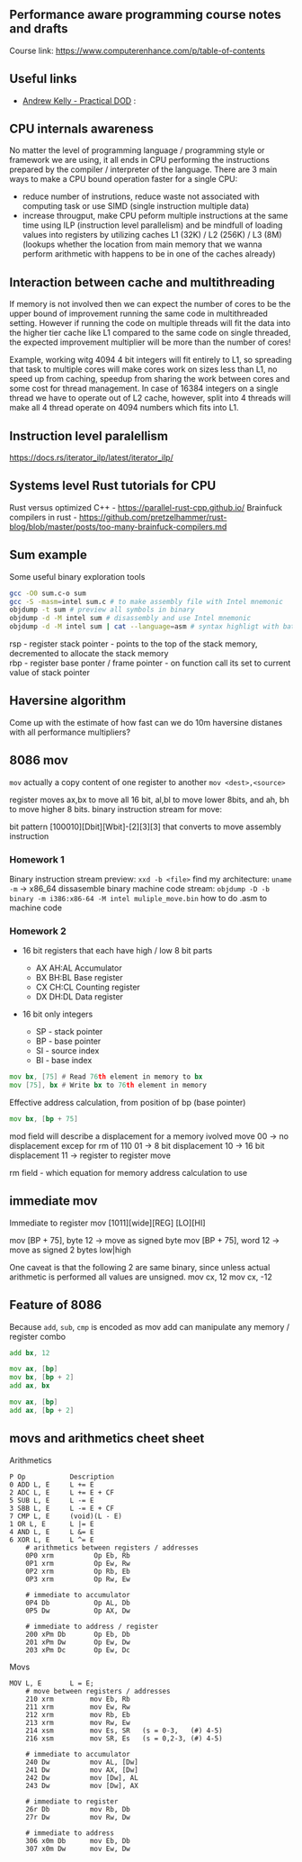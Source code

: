 ## Performance aware programming course notes and drafts
Course link: https://www.computerenhance.com/p/table-of-contents

## Useful links
- [Andrew Kelly - Practical DOD](https://vimeo.com/649009599)
:
## CPU internals awareness
No matter the level of programming language / programming style or framework we are using, it all ends in CPU performing the instructions prepared by the compiler / interpreter of the language. There are 3 main ways to make a CPU bound operation faster for a single CPU:
- reduce number of instrutions, reduce waste not associated with computing task or use SIMD (single instruction multiple data)
- increase througput, make CPU peform multiple instructions at the same time using ILP (instruction level parallelism) and be mindfull of loading values into registers by utilizing caches L1 (32K) / L2 (256K) / L3 (8M) (lookups whether the location from main memory that we wanna perform arithmetic with happens to be in one of the caches already)


## Interaction between cache and multithreading
If memory is not involved then we can expect the number of cores to be the upper bound of improvement running the same code in multithreaded setting. However if running the code on multiple threads will fit the data into the higher tier cache like L1 compared to the same code on single threaded, the expected improvement multiplier will be more than the number of cores!

Example, working witg 4094 4 bit integers will fit entirely to L1, so spreading that task to multiple cores will make cores work on sizes less than L1, no speed up from caching, speedup from sharing the work between cores and some cost for thread management. In case of 16384 integers on a single thread we have to operate out of L2 cache, however, split into 4 threads will make all 4 thread operate on 4094 numbers which fits into L1.

## Instruction level paralellism

https://docs.rs/iterator_ilp/latest/iterator_ilp/

## Systems level Rust tutorials for CPU
Rust versus optimized C++ - https://parallel-rust-cpp.github.io/
Brainfuck compilers in rust - https://github.com/pretzelhammer/rust-blog/blob/master/posts/too-many-brainfuck-compilers.md

## Sum example
Some useful binary exploration tools
```bash
gcc -O0 sum.c-o sum 
gcc -S -masm=intel sum.c # to make assembly file with Intel mnemonic
objdump -t sum # preview all symbols in binary
objdump -d -M intel sum # disassembly and use Intel mnemonic
objdump -d -M intel sum | cat --language=asm # syntax highligt with batcat
```

rsp - register stack pointer - points to the top of the stack memory, decremented to allocate the stack memory  
rbp - register base ponter / frame pointer - on function call its set to current value of stack pointer


## Haversine algorithm
Come up with the estimate of how fast can we do 10m haversine distanes with all performance multipliers?

## 8086 mov
`mov` actually a copy content of one register to another
`mov <dest>,<source>`

register moves ax,bx to move all 16 bit, al,bl to move lower 8bits, and ah, bh to move higher 8 bits.
binary instruction stream for move:

bit pattern [100010][Dbit][Wbit]-[2][3][3] that converts to move assembly instruction

### Homework 1
Binary instruction stream
preview: `xxd -b <file>`
find my architecture: `uname -m` -> x86_64
dissasemble binary machine code stream: `objdump -D -b binary -m i386:x86-64 -M intel muliple_move.bin`
how to do .asm to machine code

### Homework 2
- 16 bit registers that each have high / low 8 bit parts
    - AX AH:AL Accumulator
    - BX BH:BL Base register
    - CX CH:CL Counting register
    - DX DH:DL Data register

- 16 bit only integers
    - SP - stack pointer
    - BP - base pointer
    - SI - source index
    - BI - base index


```asm
mov bx, [75] # Read 76th element in memory to bx
mov [75], bx # Write bx to 76th element in memory
```

Effective address calculation, from position of bp (base pointer)
```asm
mov bx, [bp + 75]
```

mod field will describe a displacement for a memory ivolved move
00 -> no displacement excep for rm of 110
01 -> 8 bit displacement
10 -> 16 bit displacement
11 -> register to register move

rm field - which equation for memory address calculation to use

## immediate mov
Immediate to register mov
[1011][wide][REG] [LO][HI]

mov [BP + 75], byte 12 -> move as signed byte
mov [BP + 75], word 12 -> move as signed 2 bytes low|high

One caveat is that the following 2 are same binary, since unless actual arithmetic is performed all values are unsigned.
mov cx, 12
mov cx, -12


## Feature of 8086
Because `add`, `sub`, `cmp` is encoded as mov add can manipulate any memory / register combo
```asm
add bx, 12
```

```asm
mov ax, [bp]
mov bx, [bp + 2]
add ax, bx
```

```asm
mov ax, [bp]
add ax, [bp + 2]
```

## movs and arithmetics cheet sheet
Arithmetics
```
P Op           Description
0 ADD L, E     L += E
2 ADC L, E     L += E + CF
5 SUB L, E     L -= E
3 SBB L, E     L -= E + CF
7 CMP L, E     (void)(L - E)
1 OR L, E      L |= E
4 AND L, E     L &= E
6 XOR L, E     L ^= E
    # arithmetics between registers / addresses
    0P0 xrm          Op Eb, Rb
    0P1 xrm          Op Ew, Rw
    0P2 xrm          Op Rb, Eb
    0P3 xrm          Op Rw, Ew

    # immediate to accumulator
    0P4 Db           Op AL, Db
    0P5 Dw           Op AX, Dw
    
    # immediate to address / register
    200 xPm Db       Op Eb, Db
    201 xPm Dw       Op Ew, Dw
    203 xPm Dc       Op Ew, Dc
```

Movs
```
MOV L, E       L = E;
    # move between registers / addresses
    210 xrm         mov Eb, Rb
    211 xrm         mov Ew, Rw
    212 xrm         mov Rb, Eb
    213 xrm         mov Rw, Ew
    214 xsm         mov Es, SR   (s = 0-3,   (#) 4-5)
    216 xsm         mov SR, Es   (s = 0,2-3, (#) 4-5)
    
    # immediate to accumulator
    240 Dw          mov AL, [Dw]
    241 Dw          mov AX, [Dw]
    242 Dw          mov [Dw], AL
    243 Dw          mov [Dw], AX

    # immediate to register
    26r Db          mov Rb, Db
    27r Dw          mov Rw, Dw

    # immediate to address
    306 x0m Db      mov Eb, Db
    307 x0m Dw      mov Ew, Dw
```